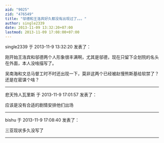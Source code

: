 ```yaml
---
aid: "9025"
zid: "476549"
title: "邬德和王洛宾好久都没有出现过了。。。"
author: single2339
date: 2013-11-09 13:32:20+07:00
lastmod: 2013-11-09 17:08:00+07:00
---
```


single2339 于 2013-11-9 13:32:20 发表了：

刚开始王洛宾和邬德两个人形象很丰满啊，尤其是邬德，现在只留下企划院的名头在外面，本人没啥描写了。

吴南海和文总马督工时不时还出现一下，莫非这两个已经被赵慢熊斯基给软禁了？还是在密谋个啥？

---

悲天怜人瓦里斯 于 2013-11-9 17:01:57 发表了：

应该是没有合适的剧情安排他们出场

---

bishu 于 2013-11-9 17:08:40 发表了：

三亚现状多久没写了

---
